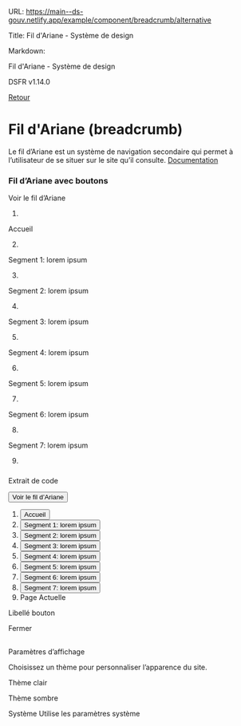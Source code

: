 URL:
https://main--ds-gouv.netlify.app/example/component/breadcrumb/alternative

Title:
Fil d'Ariane - Système de design

Markdown:


Fil d'Ariane - Système de design


DSFR v1.14.0


[Retour](../)


# Fil d'Ariane (breadcrumb)


Le fil d’Ariane est un système de navigation secondaire qui permet à l’utilisateur de se situer sur le site qu’il consulte.
[Documentation](https://www.systeme-de-design.gouv.fr/elements-d-interface/composants/fil-d-ariane)


### Fil d’Ariane avec boutons


Voir le fil d’Ariane


1.
Accueil


2.
Segment 1: lorem ipsum


3.
Segment 2: lorem ipsum


4.
Segment 3: lorem ipsum


5.
Segment 4: lorem ipsum


6.
Segment 5: lorem ipsum


7.
Segment 6: lorem ipsum


8.
Segment 7: lorem ipsum


9.


###
Extrait de code


<nav role="navigation" class="fr-breadcrumb" aria-label="vous êtes ici :">
<button type="button" class="fr-breadcrumb__button" aria-expanded="false" aria-controls="breadcrumb-3727">Voir le fil d’Ariane</button>
<div class="fr-collapse" id="breadcrumb-3727">
<ol class="fr-breadcrumb__list">
<li>
<button class="fr-breadcrumb__link" type="button" id="breadcrumb-3719">Accueil</button>
</li>
<li>
<button class="fr-breadcrumb__link" type="button" id="breadcrumb-3720">Segment 1: lorem ipsum</button>
</li>
<li>
<button class="fr-breadcrumb__link" type="button" id="breadcrumb-3721">Segment 2: lorem ipsum</button>
</li>
<li>
<button class="fr-breadcrumb__link" type="button" id="breadcrumb-3722">Segment 3: lorem ipsum</button>
</li>
<li>
<button class="fr-breadcrumb__link" type="button" id="breadcrumb-3723">Segment 4: lorem ipsum</button>
</li>
<li>
<button class="fr-breadcrumb__link" type="button" id="breadcrumb-3724">Segment 5: lorem ipsum</button>
</li>
<li>
<button class="fr-breadcrumb__link" type="button" id="breadcrumb-3725">Segment 6: lorem ipsum</button>
</li>
<li>
<button class="fr-breadcrumb__link" type="button" id="breadcrumb-3726">Segment 7: lorem ipsum</button>
</li>
<li>
<a class="fr-breadcrumb__link" aria-current="page">Page Actuelle</a>
</li>
</ol>
</div>
</nav>


Libellé bouton


Fermer


##
Paramètres d’affichage


Choisissez un thème pour personnaliser l’apparence du site.


Thème clair


Thème sombre


Système
Utilise les paramètres système